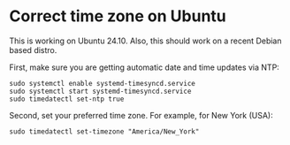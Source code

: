 # Correct time zone on Ubuntu

This is working on Ubuntu 24.10. Also, this should work on a recent Debian based distro.

First, make sure you are getting automatic date and time updates via NTP:

```shell
sudo systemctl enable systemd-timesyncd.service
sudo systemctl start systemd-timesyncd.service
sudo timedatectl set-ntp true
```

Second, set your preferred time zone. For example, for New York (USA):

```shell
sudo timedatectl set-timezone "America/New_York"
```
